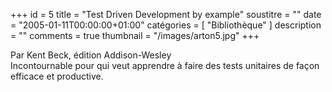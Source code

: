 +++
id = 5
title = "Test Driven Development by example"
soustitre = ""
date = "2005-01-11T00:00:00+01:00"
catégories = [ "Bibliothèque" ]
description = ""
comments = true
thumbnail = "/images/arton5.jpg"
+++

<div class="chapo">Par Kent Beck, édition Addison-Wesley</div>
Incontournable pour qui veut apprendre à faire des tests unitaires de façon efficace et productive.